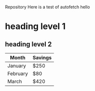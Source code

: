 Repository
Here is a test of autofetch
hello

# heading level 1

## heading level 2
| Month    | Savings |
| -------- | ------- |
| January  | $250    |
| February | $80     |
| March    | $420    |
